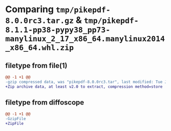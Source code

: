 # Comparing `tmp/pikepdf-8.0.0rc3.tar.gz` & `tmp/pikepdf-8.1.1-pp38-pypy38_pp73-manylinux_2_17_x86_64.manylinux2014_x86_64.whl.zip`

## filetype from file(1)

```diff
@@ -1 +1 @@
-gzip compressed data, was "pikepdf-8.0.0rc3.tar", last modified: Tue Jul 11 21:13:12 2023, max compression
+Zip archive data, at least v2.0 to extract, compression method=store
```

## filetype from diffoscope

```diff
@@ -1 +1 @@
-GzipFile
+ZipFile
```

